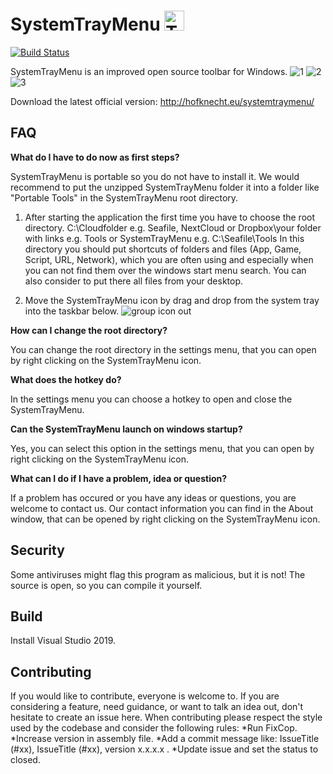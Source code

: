 SystemTrayMenu <img src="https://raw.githubusercontent.com/Hofknecht/SystemTrayMenu/master/Resources/SystemTrayMenu.ico" alt="Trulli" width="32" height="32">
=============================================================
[![Build Status](https://dev.azure.com/MarkusHofknecht/SystemTrayMenu/_apis/build/status/Hofknecht.SystemTrayMenu?branchName=master)](https://dev.azure.com/MarkusHofknecht/SystemTrayMenu/_build/latest?definitionId=2&branchName=master)

SystemTrayMenu is an improved open source toolbar for Windows.
![1](https://user-images.githubusercontent.com/52528841/83351457-61139b80-a344-11ea-9b20-343ad372bb1b.gif)
![2](https://user-images.githubusercontent.com/52528841/83351459-640e8c00-a344-11ea-8735-164185090dcd.gif)
![3](https://user-images.githubusercontent.com/52528841/83351460-6670e600-a344-11ea-80e9-e707cf1a9dc0.gif)

Download the latest official version: http://hofknecht.eu/systemtraymenu/


FAQ
------------------

**What do I have to do now as first steps?**

SystemTrayMenu is portable so you do not have to install it.
We would recommend to put the unzipped SystemTrayMenu folder it into a folder like "Portable Tools" in the SystemTrayMenu root directory.

1. After starting the application the first time you have to choose the root directory.
C:\Cloudfolder e.g. Seafile, NextCloud or Dropbox\your folder with links e.g. Tools or SystemTrayMenu
e.g. C:\Seafile\Tools
In this directory you should put shortcuts of folders and files (App, Game, Script, URL, Network), 
which you are often using and especially when you can not find them over the windows start menu search.
You can also consider to put there all files from your desktop.

2. Move the SystemTrayMenu icon by drag and drop from the system tray into the taskbar below.
![group icon out](https://user-images.githubusercontent.com/52528841/83349567-1ab74000-a336-11ea-8676-3db33615a57a.gif)

**How can I change the root directory?**

You can change the root directory in the settings menu, that you can open by right clicking on the SystemTrayMenu icon.

**What does the hotkey do?**

In the settings menu you can choose a hotkey to open and close the SystemTrayMenu.

**Can the SystemTrayMenu launch on windows startup?**

Yes, you can select this option in the settings menu, that you can open by right clicking on the SystemTrayMenu icon.

**What can I do if I have a problem, idea or question?**

If a problem has occured or you have any ideas or questions, you are welcome to contact us.
Our contact information you can find in the About window, that can be opened by right clicking on the SystemTrayMenu icon. 


Security
------------------

Some antiviruses might flag this program as malicious, but it is not! The source is open, so you can compile it yourself.


Build
------------------

Install Visual Studio 2019.

Contributing
------------------

If you would like to contribute, everyone is welcome to.
If you are considering a feature, need guidance, or want to talk an idea out, don't hesitate to create an issue here.
When contributing please respect the style used by the codebase and consider the following rules:
*Run FixCop.
*Increase version in assembly file.
*Add a commit message like: IssueTitle (#xx), IssueTitle (#xx), version x.x.x.x .
*Update issue and set the status to closed.